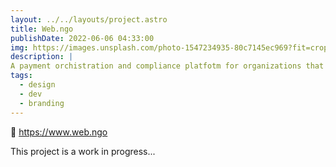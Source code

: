 ```yaml
---
layout: ../../layouts/project.astro
title: Web.ngo
publishDate: 2022-06-06 04:33:00
img: https://images.unsplash.com/photo-1547234935-80c7145ec969?fit=crop&w=1400&h=700&q=75
description: |
A payment orchistration and compliance platfotm for organizations that accept donations.
tags:
  - design
  - dev
  - branding
---
```


🔗 https://www.web.ngo

This project is a work in progress...
